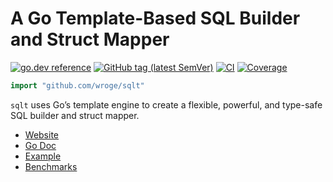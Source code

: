 # A Go Template-Based SQL Builder and Struct Mapper

[![go.dev reference](https://img.shields.io/badge/go.dev-reference-007d9c?logo=go&logoColor=white)](https://pkg.go.dev/github.com/wroge/sqlt)
[![GitHub tag (latest SemVer)](https://img.shields.io/github/tag/wroge/sqlt.svg?style=social)](https://github.com/wroge/sqlt/tags)
[![CI](https://github.com/tj-actions/coverage-badge-go/workflows/CI/badge.svg)](https://github.com/tj-actions/coverage-badge-go/actions?query=workflow%3ACI)
[![Coverage](https://img.shields.io/badge/Coverage-100.0%25-brightgreen)](https://github.com/wroge/sqlt/actions/workflows/go.yml)

```go
import "github.com/wroge/sqlt"
```

`sqlt` uses Go’s template engine to create a flexible, powerful, and type-safe SQL builder and struct mapper.  

- [Website](https://wroge.github.io/sqlt-docs)
- [Go Doc](https://pkg.go.dev/github.com/wroge/sqlt)
- [Example](https://github.com/wroge/vertical-slice-architecture)
- [Benchmarks](https://github.com/wroge/bench-flix)
